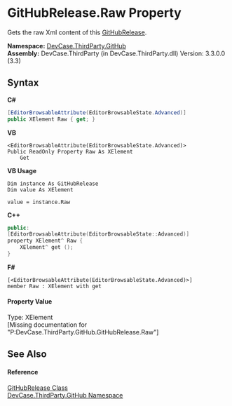 # GitHubRelease.Raw Property 
 

Gets the raw Xml content of this <a href="T_DevCase_ThirdParty_GitHub_GitHubRelease">GitHubRelease</a>.

**Namespace:**&nbsp;<a href="N_DevCase_ThirdParty_GitHub">DevCase.ThirdParty.GitHub</a><br />**Assembly:**&nbsp;DevCase.ThirdParty (in DevCase.ThirdParty.dll) Version: 3.3.0.0 (3.3)

## Syntax

**C#**<br />
``` C#
[EditorBrowsableAttribute(EditorBrowsableState.Advanced)]
public XElement Raw { get; }
```

**VB**<br />
``` VB
<EditorBrowsableAttribute(EditorBrowsableState.Advanced)>
Public ReadOnly Property Raw As XElement
	Get
```

**VB Usage**<br />
``` VB Usage
Dim instance As GitHubRelease
Dim value As XElement

value = instance.Raw

```

**C++**<br />
``` C++
public:
[EditorBrowsableAttribute(EditorBrowsableState::Advanced)]
property XElement^ Raw {
	XElement^ get ();
}
```

**F#**<br />
``` F#
[<EditorBrowsableAttribute(EditorBrowsableState.Advanced)>]
member Raw : XElement with get

```


#### Property Value
Type: XElement<br />\[Missing <value> documentation for "P:DevCase.ThirdParty.GitHub.GitHubRelease.Raw"\]

## See Also


#### Reference
<a href="T_DevCase_ThirdParty_GitHub_GitHubRelease">GitHubRelease Class</a><br /><a href="N_DevCase_ThirdParty_GitHub">DevCase.ThirdParty.GitHub Namespace</a><br />